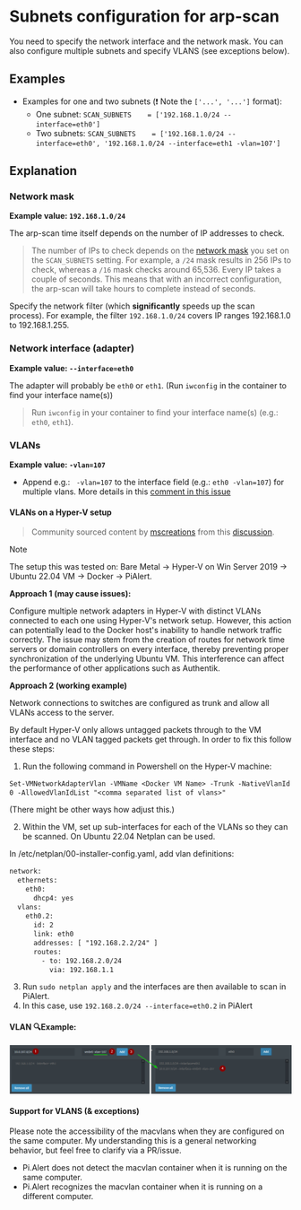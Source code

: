# Subnets configuration for arp-scan

You need to specify the network interface and the network mask. You can also configure multiple subnets and specify VLANS (see exceptions below).

## Examples

* Examples for one and two subnets  (❗ Note the `['...', '...']` format):
   * One subnet: `SCAN_SUBNETS    = ['192.168.1.0/24 --interface=eth0']`
   * Two subnets:  `SCAN_SUBNETS    = ['192.168.1.0/24 --interface=eth0', '192.168.1.0/24 --interface=eth1 -vlan=107']` 

## Explanation

### Network mask

**Example value: `192.168.1.0/24`**

The arp-scan time itself depends on the number of IP addresses to check. 

> The number of IPs to check depends on the [network mask](https://www.calculator.net/ip-subnet-calculator.html) you set on the `SCAN_SUBNETS` setting. 
> For example, a `/24` mask results in 256 IPs to check, whereas a `/16` mask checks around 65,536. Every IP takes a couple of seconds. This means that with an incorrect configuration, the arp-scan will take hours to complete instead of seconds.

Specify the network filter (which **significantly** speeds up the scan process). For example, the filter `192.168.1.0/24` covers IP ranges 192.168.1.0 to 192.168.1.255.

### Network interface (adapter)

**Example value: `--interface=eth0`**

The adapter will probably be `eth0` or `eth1`. (Run `iwconfig` in the container to find your interface name(s)) 

> Run `iwconfig` in your container to find your interface name(s) (e.g.: `eth0`, `eth1`). 

### VLANs

**Example value: `-vlan=107`**

- Append e.g.: ` -vlan=107` to the interface field (e.g.: `eth0 -vlan=107`) for multiple vlans. More details in this [comment in this issue](https://github.com/jokob-sk/Pi.Alert/issues/170#issuecomment-1419902988)


#### VLANs on a Hyper-V setup

> Community sourced content by [mscreations](https://github.com/mscreations) from this [discussion](https://github.com/jokob-sk/Pi.Alert/discussions/404).

> [!NOTE] 
> The setup this was tested on: Bare Metal -> Hyper-V on Win Server 2019 -> Ubuntu 22.04 VM -> Docker -> PiAlert. 

**Approach 1 (may cause issues):**

Configure multiple network adapters in Hyper-V with distinct VLANs connected to each one using Hyper-V's network setup. However, this action can potentially lead to the Docker host's inability to handle network traffic correctly. The issue may stem from the creation of routes for network time servers or domain controllers on every interface, thereby preventing proper synchronization of the underlying Ubuntu VM. This interference can affect the performance of other applications such as Authentik.

**Approach 2 (working example)**

Network connections to switches are configured as trunk and allow all VLANs access to the server. 

By default Hyper-V only allows untagged packets through to the VM interface and no VLAN tagged packets get through. In order to fix this follow these steps:

1) Run the following command in Powershell on the Hyper-V machine: 

```shell
Set-VMNetworkAdapterVlan -VMName <Docker VM Name> -Trunk -NativeVlanId 0 -AllowedVlanIdList "<comma separated list of vlans>"
```

(There might be other ways how adjust this.)

2) Within the VM, set up sub-interfaces for each of the VLANs so they can be scanned. On Ubuntu 22.04 Netplan can be used.

In /etc/netplan/00-installer-config.yaml, add vlan definitions:

```
network:
  ethernets:
    eth0:
      dhcp4: yes
  vlans:
    eth0.2:
      id: 2
      link: eth0
      addresses: [ "192.168.2.2/24" ]
      routes:
        - to: 192.168.2.0/24
          via: 192.168.1.1 
```

3) Run `sudo netplan apply` and the interfaces are then available to scan in PiAlert. 
4) In this case, use `192.168.2.0/24 --interface=eth0.2` in PiAlert

#### VLAN 🔍Example:

![Vlan configuration example](/docs/img/SUBNETS/subnets_vlan.png)

#### Support for VLANS (& exceptions)

Please note the accessibility of the macvlans when they are configured on the same computer. My understanding this is a general networking behavior, but feel free to clarify via a PR/issue.

- Pi.Alert does not detect the macvlan container when it is running on the same computer.
- Pi.Alert recognizes the macvlan container when it is running on a different computer.

